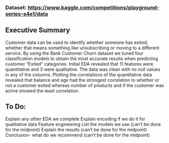 ### Dataset: https://www.kaggle.com/competitions/playground-series-s4e1/data

## **Executive Summary**
Customer data can be used to identify whether someone has exited, whether that means something like unsubscribing or moving to a different service. 
By using the Bank Customer Churn dataset we tuned four classification models to obtain the most accurate results when predicting customer “Exited” categories. 
Initial EDA revealed that 11 features were quantitative and 3 were qualitative. The data was clean with no null values in any of the columns. 
Plotting the correlations of the quantitative data revealed that balance and age had the strongest correlation to whether or not a customer exited whereas number of products and if the customer was active showed the least correlation.

## **To Do:**
Explain any other EDA we complete
Explain encoding if we do it for qualitative data
Feature engineering
List the models we use (can’t be done for the midpoint)
Explain the results (can’t be done for the midpoint)
Conclusion- what do we recommend (can’t be done for the midpoint)

